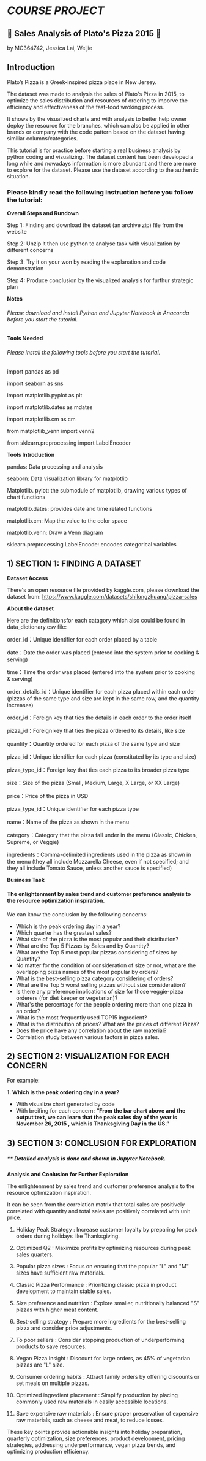 # *COURSE PROJECT*

## 🍕 Sales Analysis of Plato's Pizza 2015 🍕

by MC364742, Jessica Lai, Weijie


## Introduction

Plato’s Pizza is a Greek-inspired pizza place in New Jersey.

The dataset was made to analysis the sales of Plato's Pizza in 2015, to optimize the sales distribution and resources of ordering to imporve the efficiency and effectiveness of the fast-food wroking process.

It shows by the visualized charts and with analysis to better help owner deploy the resource for the branches, which can also be applied in other brands or company with the code pattern based on the dataset having similiar columns/categories.

This tutorial is for practice before starting a real business analysis by python coding and visualizing. The dataset content has been developed a long while and nowadays information is more abundant and there are more to explore for the dataset. Please use the dataset according to the authentic situation.



### Please kindly read the following instruction before you follow the tutorial:


**Overall Steps and Rundown** 

Step 1: Finding and download the dataset (an archive zip) file from the website

Step 2: Unzip it then use python to analyse task with visualization by different concerns

Step 3: Try it on your won by reading the explanation and code demonstration

Step 4: Produce conclusion by the visualized analysis for furthur strategic plan



**Notes** 


###### Please download and install Python and Jupyter Notebook in Anaconda before you start the tutorial.



**Tools Needed** 

###### Please install the following tools before you start the tutorial.


import pandas as pd

import seaborn as sns

import matplotlib.pyplot as plt

import matplotlib.dates as mdates

import matplotlib.cm as cm

from matplotlib_venn import venn2

from sklearn.preprocessing import LabelEncoder



**Tools Introduction**

pandas: Data processing and analysis

seaborn: Data visualization library for matplotlib

Matplotlib. pylot: the submodule of matplotlib, drawing various types of chart functions

matplotlib.dates: provides date and time related functions

matplotlib.cm: Map the value to the color space

matplotlib.venn: Draw a Venn diagram

sklearn.preprocessing LabelEncode: encodes categorical variables



## 1) SECTION 1: FINDING A DATASET


**Dataset Access**

There's an open resource file provided by kaggle.com, please download the dataset from:
https://www.kaggle.com/datasets/shilongzhuang/pizza-sales


**About the dataset**

Here are the definitionsfor each catagory which also could be found in data_dictionary.csv file:

order_id：Unique identifier for each order placed by a table

date：Date the order was placed (entered into the system prior to cooking & serving)

time：Time the order was placed (entered into the system prior to cooking & serving)

order_details_id：Unique identifier for each pizza placed within each order (pizzas of the same type and size are kept in the same row, and the quantity increases)

order_id：Foreign key that ties the details in each order to the order itself

pizza_id：Foreign key that ties the pizza ordered to its details, like size

quantity：Quantity ordered for each pizza of the same type and size

pizza_id：Unique identifier for each pizza (constituted by its type and size)

pizza_type_id：Foreign key that ties each pizza to its broader pizza type

size：Size of the pizza (Small, Medium, Large, X Large, or XX Large)

price：Price of the pizza in USD

pizza_type_id：Unique identifier for each pizza type

name：Name of the pizza as shown in the menu

category：Category that the pizza fall under in the menu (Classic, Chicken, Supreme, or Veggie)

ingredients：Comma-delimited ingredients used in the pizza as shown in the menu (they all include Mozzarella Cheese, even if not specified; and they all include Tomato Sauce, unless another sauce is specified)


**Business Task**

#### The enlightenment by sales trend and customer preference analysis to the resource optimization inspiration.

We can know the conclusion by the following concerns:
- Which is the peak ordering day in a year?
- Which quarter has the greatest sales?
- What size of the pizza is the most popular and their distribution?
- What are the Top 5 Pizzas by Sales and by Quantity?
- What are the Top 5 most popular pizzas considering of sizes by Quantity?
- No matter for the condition of consideration of size or not, what are the overlapping pizza names of the most popular by orders?
- What is the best-selling pizza category considering of orders?
- What are the Top 5 worst selling pizzas without size consideration?
- Is there any preference implications of size for those veggie-pizza orderers (for diet keeper or vegetarian)?
- What's the percentage for the people ordering more than one pizza in an order?
- What is the most frequently used TOP15 ingredient?
- What is the distribution of prices? What are the prices of different Pizza?
- Does the price have any correlation about the raw material?
- Correlation study between various factors in pizza sales.


## 2) SECTION 2: VISUALIZATION FOR EACH CONCERN


For example:

**1. Which is the peak ordering day in a year?** 
- With visualize chart generated by code
- With breifing for each concern:
**“From the bar chart above and the output text, we can learn that the peak sales day of the year is November 26, 2015 , which is Thanksgiving Day in the US.”**


## 3) SECTION 3: CONCLUSION FOR EXPLORATION


##### ** Detailed analysis is done and shown in Jupyter Notebook. 

**Analysis and Conlusion for Further Exploration**

The enlightenment by sales trend and customer preference analysis to the resource optimization inspiration.

It can be seen from the correlation matrix that total sales are positively correlated with quantity and total sales are positively correlated with unit price.

1. Holiday Peak Strategy :
Increase customer loyalty by preparing for peak orders during holidays like Thanksgiving.

2. Optimized Q2 :
Maximize profits by optimizing resources during peak sales quarters.

3. Popular pizza sizes :
Focus on ensuring that the popular "L" and "M" sizes have sufficient raw materials.

4. Classic Pizza Performance :
Prioritizing classic pizza in product development to maintain stable sales.

5. Size preference and nutrition :
Explore smaller, nutritionally balanced "S" pizzas with higher meat content.

6. Best-selling strategy :
Prepare more ingredients for the best-selling pizza and consider price adjustments.

7. To poor sellers :
Consider stopping production of underperforming products to save resources.

8. Vegan Pizza Insight :
Discount for large orders, as 45% of vegetarian pizzas are "L" size.

9. Consumer ordering habits :
Attract family orders by offering discounts or set meals on multiple pizzas.

10. Optimized ingredient placement :
Simplify production by placing commonly used raw materials in easily accessible locations.

11. Save expensive raw materials :
Ensure proper preservation of expensive raw materials, such as cheese and meat, to reduce losses.

These key points provide actionable insights into holiday preparation, quarterly optimization, size preferences, product development, pricing strategies, addressing underperformance, vegan pizza trends, and optimizing production efficiency.
